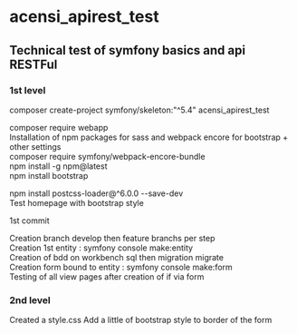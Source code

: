 # acensi_apirest_test
## Technical test of symfony basics and api RESTFul
### 1st level
composer create-project symfony/skeleton:"^5.4" acensi_apirest_test  

composer require webapp  
Installation of npm packages for sass and webpack encore for bootstrap + other settings  
composer require symfony/webpack-encore-bundle  
npm install -g npm@latest  
npm install bootstrap  
<!-- # config/packages/twig.yaml
twig: form_themes: ['bootstrap_5_layout.html.twig'] -->  
npm install postcss-loader@^6.0.0 --save-dev  
Test homepage with bootstrap style  

1st commit   

Creation branch develop then feature branchs per step  
Creation 1st entity : symfony console make:entity   
Creation of bdd on workbench sql then migration migrate  
Creation form bound to entity : symfony console make:form  
Testing of all view pages after creation of if via form  

### 2nd level
Created a style.css
Add a little of bootstrap style to border of the form
